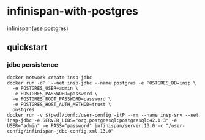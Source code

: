 # infinispan-with-postgres
infinispan(use postgres)

## quickstart

### jdbc persistence
```console
docker network create insp-jdbc
docker run -dP  --net insp-jdbc --name postgres -e POSTGRES_DB=insp \
  -e POSTGRES_USER=admin \
  -e POSTGRES_PASSWORD=password \
  -e POSTGRES_ROOT_PASSWORD=password \
  -e POSTGRES_HOST_AUTH_METHOD=trust \
  postgres
docker run -v $(pwd)/conf:/user-config -itP --rm --name insp-srv --net insp-jdbc -e SERVER_LIBS="org.postgresql:postgresql:42.1.3" -e USER="admin" -e PASS="password" infinispan/server:13.0 -c "/user-config/infinispan-jdbc-config.xml.13.0"
```
